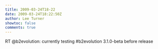```yaml
---
title: 2009-03-24T18-22
date: 2009-03-24T18:22:50Z
author: Lee Turner
showtoc: false
comments: true
---
```


RT @b2evolution: currently testing #b2evolution 3.1.0-beta before release

